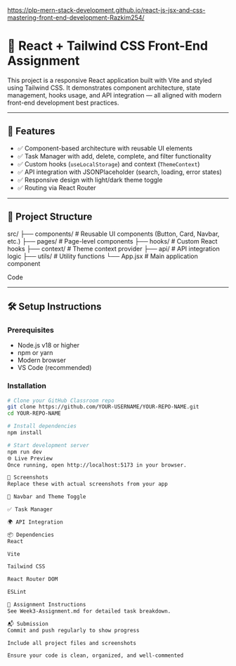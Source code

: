 https://plp-mern-stack-development.github.io/react-js-jsx-and-css-mastering-front-end-development-Razkim254/


 # 🌟 React + Tailwind CSS Front-End Assignment

This project is a responsive React application built with Vite and styled using Tailwind CSS. It demonstrates component architecture, state management, hooks usage, and API integration — all aligned with modern front-end development best practices.

---

## 🚀 Features

- ✅ Component-based architecture with reusable UI elements
- ✅ Task Manager with add, delete, complete, and filter functionality
- ✅ Custom hooks (`useLocalStorage`) and context (`ThemeContext`)
- ✅ API integration with JSONPlaceholder (search, loading, error states)
- ✅ Responsive design with light/dark theme toggle
- ✅ Routing via React Router

---

## 📂 Project Structure

src/ ├── components/ # Reusable UI components (Button, Card, Navbar, etc.) ├── pages/ # Page-level components ├── hooks/ # Custom React hooks ├── context/ # Theme context provider ├── api/ # API integration logic ├── utils/ # Utility functions └── App.jsx # Main application component

Code

---

## 🛠️ Setup Instructions

### Prerequisites

- Node.js v18 or higher
- npm or yarn
- Modern browser
- VS Code (recommended)

### Installation

```bash
# Clone your GitHub Classroom repo
git clone https://github.com/YOUR-USERNAME/YOUR-REPO-NAME.git
cd YOUR-REPO-NAME

# Install dependencies
npm install

# Start development server
npm run dev
🌐 Live Preview
Once running, open http://localhost:5173 in your browser.

📸 Screenshots
Replace these with actual screenshots from your app

🧭 Navbar and Theme Toggle

✅ Task Manager

🌍 API Integration

📦 Dependencies
React

Vite

Tailwind CSS

React Router DOM

ESLint

📄 Assignment Instructions
See Week3-Assignment.md for detailed task breakdown.

📬 Submission
Commit and push regularly to show progress

Include all project files and screenshots

Ensure your code is clean, organized, and well-commented

